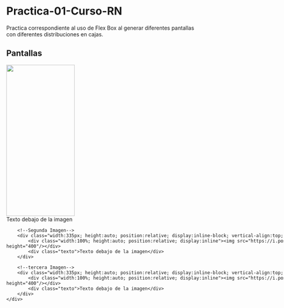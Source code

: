 # Practica-01-Curso-RN
Practica correspondiente al uso de Flex Box al generar diferentes pantallas con diferentes distribuciones en cajas. 

<h2> Pantallas </h2>

   <div style="width:1024px; height:auto; position:relative; margin:auto">
        <!--Primera Imagen-->
        <div class="width:335px; height:auto; position:relative; display:inline-block; vertical-align:top; overflow:hidden">
            <div class="width:100%; height:auto; position:relative; display:inline"><img src="https://i.postimg.cc/yW4zjKgh/dos.jpg" width="180" height="400"/></div>
            <div class="texto">Texto debajo de la imagen</div>
        </div>

        <!--Segunda Imagen-->
        <div class="width:335px; height:auto; position:relative; display:inline-block; vertical-align:top; overflow:hidden">
            <div class="width:100%; height:auto; position:relative; display:inline"><img src="https://i.postimg.cc/yW4zjKgh/dos.jpg" width="180" height="400"/></div>
            <div class="texto">Texto debajo de la imagen</div>
        </div>

        <!--tercera Imagen-->
        <div class="width:335px; height:auto; position:relative; display:inline-block; vertical-align:top; overflow:hidden">
            <div class="width:100%; height:auto; position:relative; display:inline"><img src="https://i.postimg.cc/yW4zjKgh/dos.jpg" width="180" height="400"/></div>
            <div class="texto">Texto debajo de la imagen</div>
        </div>
    </div>
